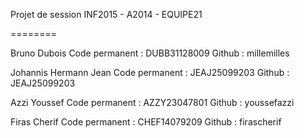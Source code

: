 Projet de session INF2015 - A2014 - EQUIPE21

========

Bruno Dubois
Code permanent : DUBB31128009
Github : millemilles

Johannis Hermann Jean
Code permanent : JEAJ25099203
Github : JEAJ25099203

Azzi Youssef
Code permanent : AZZY23047801
Github : youssefazzi

Firas Cherif
Code permanent : CHEF14079209
Github : firascherif
